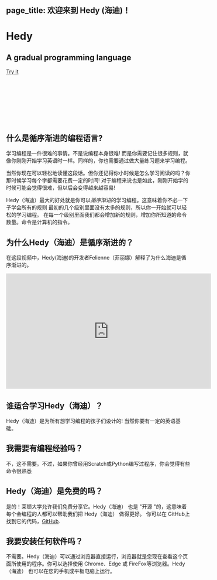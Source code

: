 page_title: 欢迎来到 Hedy (海迪)！
---
<div class="-mx-16 -my-12 px-16 py-8 mb-8 bg-cover flex items-center" style="background-image: url(/images/header.jpg); height: 250px; position: relative;">
  <div class="flex-1">
    <h1 class="font-bold font-slab text-white text-6xl text-shadow-md tracking-wide">Hedy</h1>
    <h2 class="font-sans font-light text-white text-shadow-md tracking-wide my-1">A gradual programming language</h2>
  </div>
  <div class="flex-none">
    <a class="green-btn text-white px-8 py-4" href="/hedy">Try it</a>
  </div>
</div>

## 什么是循序渐进的编程语言?

学习编程是一件很难的事情。不是说编程本身很难! 而是你需要记住很多规则，就像你刚刚开始学习英语时一样。同样的，你也需要通过做大量练习题来学习编程。

当然你现在可以轻松地读懂这段话。但你还记得你小时候是怎么学习阅读的吗？你那时候学习每个字都需要花费一定的时间! 
对于编程来说也是如此，刚刚开始学的时候可能会觉得很难，但以后会变得越来越容易!

Hedy（海迪）最大的好处就是你可以*循序渐进*的学习编程。这意味着你不必一下子学会所有的规则
最初的几个级别里面没有太多的规则，所以你一开始就可以轻松的学习编程。
在每一个级别里面我们都会增加新的规则，增加你所知道的命令数量。命令是计算机的指令。


## 为什么Hedy（海迪）是循序渐进的？

在这段视频中，Hedy(海迪)的开发者Felienne（菲丽娜）解释了为什么海迪是循序渐进的。

<center>
<iframe width="560" height="315" src="https://www.youtube.com/embed/EdqT313rM40" frameborder="0" allow="accelerometer; autoplay; encrypted-media; gyroscope; picture-in-picture" allowfullscreen></iframe>
</center>

## 谁适合学习Hedy（海迪）？

Hedy（海迪）是为所有想学习编程的孩子们设计的! 当然你要有一定的英语基础。


## 我需要有编程经验吗？

不，这不需要。不过，如果你曾经用Scratch或Python编写过程序，你会觉得有些命令很熟悉

## Hedy（海迪）是免费的吗？

是的！莱顿大学允许我们免费分享它。Hedy（海迪） 也是 "开源 "的，这意味着每个会编程的人都可以帮助我们把 Hedy（海迪） 做得更好。
你可以在 GitHub上找到它的代码，[GitHub](https://github.com/Felienne/hedy).

## 我要安装任何软件吗？

不需要。Hedy（海迪）可以通过浏览器直接运行，浏览器就是您现在查看这个页面所使用的程序。你可以选择使用 Chrome、Edge 或 FireFox等浏览器。Hedy（海迪） 也可以在您的手机或平板电脑上运行。

